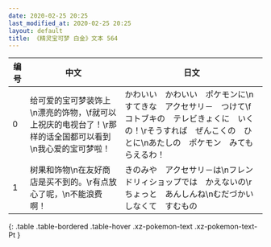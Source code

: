 ```yaml
---
date: 2020-02-25 20:25
last_modified_at: 2020-02-25 20:25
layout: default
title: 《精灵宝可梦 白金》文本 564
---
```

| 编号 | 中文 | 日文 |
| ---- | ---- | ---- |
| 0 | 给可爱的宝可梦装饰上\n漂亮的饰物，\f就可以上祝庆的电视台了！\r那样的话全国都可以看到\n我心爱的宝可梦啦！ | かわいい　かわいい　ポケモンに\nすてきな　アクセサリ－　つけて\fコトブキの　テレビきょくに　いくの！\rそうすれば　ぜんこくの　ひとに\nあたしの　ポケモン　みてもらえるわ！ |
| 1 | 树果和饰物\n在友好商店是买不到的。\r有点放心了呢，\n不能浪费啊！ | きのみや　アクセサリ－は\nフレンドリィショップでは　かえないの\rちょっと　あんしんね\nむだづかい　しなくて　すむもの |
{: .table .table-bordered .table-hover .xz-pokemon-text .xz-pokemon-text-Pt }